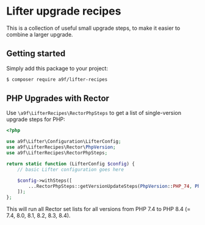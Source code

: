 # Lifter upgrade recipes

This is a collection of useful small upgrade steps, to make it easier to combine a larger upgrade.

## Getting started

Simply add this package to your project:

```bash
$ composer require a9f/lifter-recipes
```


## PHP Upgrades with Rector

Use `\a9f\LifterRecipes\RectorPhpSteps` to get a list of single-version upgrade steps for PHP:

```php
<?php

use a9f\Lifter\Configuration\LifterConfig;
use a9f\LifterRecipes\Rector\PhpVersion;
use a9f\LifterRecipes\RectorPhpSteps;

return static function (LifterConfig $config) {
    // basic Lifter configuration goes here

    $config->withSteps([
        ...RectorPhpSteps::getVersionUpdateSteps(PhpVersion::PHP_74, PhpVersion::PHP_84),
    ]);
};
```

This will run all Rector set lists for all versions from PHP 7.4 to PHP 8.4 (= 7.4, 8.0, 8.1, 8.2, 8.3, 8.4).
